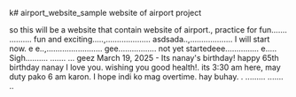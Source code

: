 k# airport_website_sample
website of airport project

so this will be a website that contain website of airport., practice for fun.......
..........
fun and exciting.....,....................
asdsada..,...................
I will start now. e e..,.........................
gee.................
not yet startedeee...............
e.....
Sigh..........
.......
...
geez
March 19, 2025 - Its nanay's birthday! happy 65th birthday nanay I love you. wishing you good health!. its 3:30 am here, may duty pako 6 am karon. I hope indi ko mag overtime. hay buhay. . .........
.......
..
